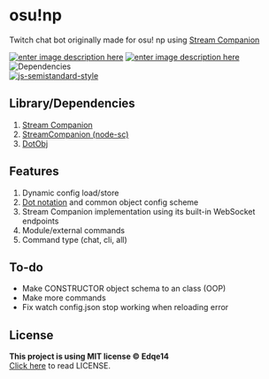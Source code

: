 # osu!np

Twitch chat bot originally made for osu! np using [Stream Companion](https://github.com/Piotrekol/StreamCompanion)

[![enter image description here](https://img.shields.io/github/license/Edqe14/osu-np?style=for-the-badge)](https://github.com/Edqe14/osu-np/blob/main/LICENSE) [![enter image description here](https://img.shields.io/github/issues/Edqe14/osu-np?style=for-the-badge)](https://github.com/Edqe14/osu-np/issues) ![Dependencies](https://img.shields.io/david/Edqe14/osu-np?style=for-the-badge)  
[![js-semistandard-style](https://raw.githubusercontent.com/standard/semistandard/master/badge.svg)](https://github.com/standard/semistandard)

## Library/Dependencies

 1. [Stream Companion](https://github.com/Piotrekol/StreamCompanion)
 2. [StreamCompanion (node-sc)](https://npmjs.com/package/streamcompanion)
 3. [DotObj](https://github.com/Edqe14/osu-np/blob/main/src/modules/DotObj.js)

## Features

 1. Dynamic config load/store
 2. [Dot notation](https://npmjs.com/package/object-path) and common object config scheme
 3. Stream Companion implementation using its built-in WebSocket endpoints
 4. Module/external commands
 5. Command type (chat, cli, all)

## To-do

- Make CONSTRUCTOR object schema to an class (OOP)
- Make more commands
- Fix watch config.json stop working when reloading error

## License

**This project is using MIT license © Edqe14**  
[Click here](https://github.com/Edqe14/osu-np/blob/main/LICENSE) to read LICENSE.